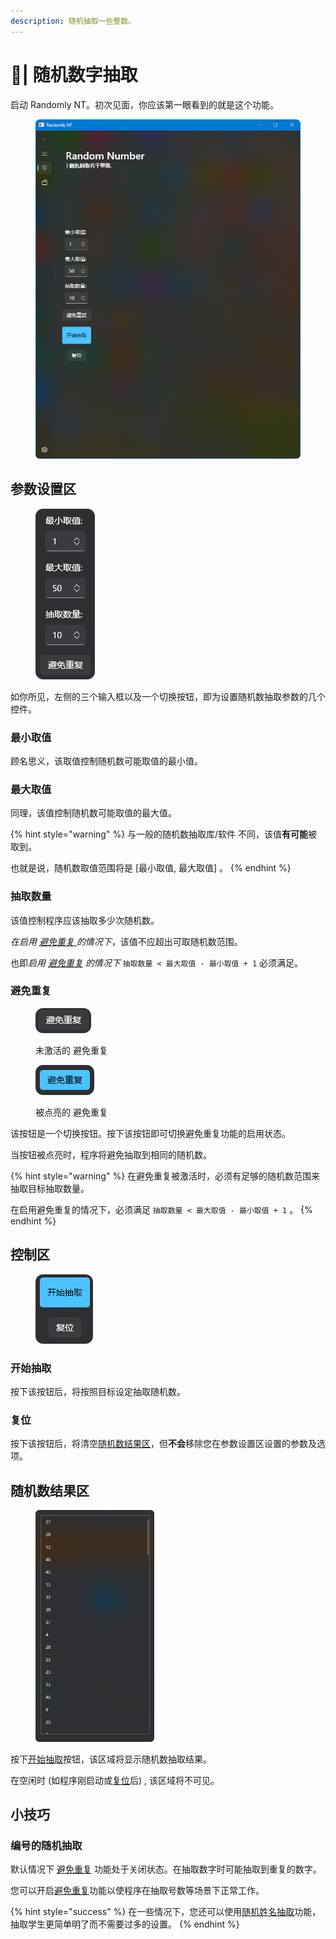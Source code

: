 ```yaml
---
description: 随机抽取一些整数。
---
```


# 🔢| 随机数字抽取

启动 Randomly NT。初次见面，你应该第一眼看到的就是这个功能。

<figure><img src="../.gitbook/assets/image (7).png" alt=""><figcaption></figcaption></figure>

## 参数设置区

<figure><img src="../.gitbook/assets/image (1) (1).png" alt=""><figcaption></figcaption></figure>

如你所见，左侧的三个输入框以及一个切换按钮，即为设置随机数抽取参数的几个控件。

### 最小取值

顾名思义，该取值控制随机数可能取值的最小值。

### 最大取值

同理，该值控制随机数可能取值的最大值。

{% hint style="warning" %}
与一般的随机数抽取库/软件 不同，该值**有可能**被取到。

也就是说，随机数取值范围将是 \[最小取值, 最大取值] 。
{% endhint %}

### 抽取数量

该值控制程序应该抽取多少次随机数。

_在启用_ [_避免重复_ ](random-number.md#bi-mian-chong-fu)_的情况下_，该值不应超出可取随机数范围。

也&#x5373;_&#x542F;用_ [_避免重复_](random-number.md#bi-mian-chong-fu) _的情况下_ `抽取数量 < 最大取值 - 最小取值 + 1` 必须满足。

### 避免重复

<figure><img src="../.gitbook/assets/image (6) (1).png" alt=""><figcaption><p>未激活的 避免重复</p></figcaption></figure>

<figure><img src="../.gitbook/assets/image (2) (1).png" alt=""><figcaption><p>被点亮的 避免重复</p></figcaption></figure>

该按钮是一个切换按钮。按下该按钮即可切换避免重复功能的启用状态。

当按钮被点亮时，程序将避免抽取到相同的随机数。

{% hint style="warning" %}
在避免重复被激活时，必须有足够的随机数范围来抽取目标抽取数量。

在启用避免重复的情况下，必须满足 `抽取数量 < 最大取值 - 最小取值 + 1` 。
{% endhint %}

## 控制区

<figure><img src="../.gitbook/assets/image (12).png" alt=""><figcaption></figcaption></figure>

### 开始抽取

按下该按钮后，将按照目标设定抽取随机数。

### 复位

按下该按钮后，将清空[随机数结果区](random-number.md#sui-ji-shu-jie-guo-qu)，但**不会**移除您在参数设置区设置的参数及选项。

## 随机数结果区

<figure><img src="../.gitbook/assets/image (13).png" alt="" width="190"><figcaption></figcaption></figure>

按下[开始抽取](random-number.md#kai-shi-chou-qu)按钮，该区域将显示随机数抽取结果。

在空闲时 (如程序刚启动或[复位](random-number.md#fu-wei)后) , 该区域将不可见。



## 小技巧

### 编号的随机抽取

默认情况下 [避免重复](random-number.md#bi-mian-chong-fu) 功能处于关闭状态。在抽取数字时可能抽取到重复的数字。

您可以开启[避免重复](random-number.md#bi-mian-chong-fu)功能以使程序在抽取号数等场景下正常工作。

{% hint style="success" %}
在一些情况下，您还可以使用[随机姓名抽取](random-name.md)功能，抽取学生更简单明了而不需要过多的设置。
{% endhint %}


